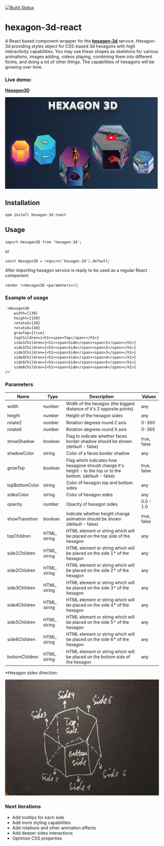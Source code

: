 [![Build Status](https://app.travis-ci.com/IevgenySp/hexagon-3d-react.svg?branch=main)](https://app.travis-ci.com/IevgenySp/hexagon-3d-react)

# hexagon-3d-react
A React based component wrapper for the [<b>hexagon-3d</b>](https://www.npmjs.com/package/hexagon-3d) service. Hexagon-3d providing styles object for CSS-based 3d hexagons with high interactivity capabilities. You may use these shapes as skeletons for various animations, images adding, videos playing, combining them into different forms, and doing a lot of other things. The capabilities of hexagons will be growing over time.

### Live demo:

[<b>Hexagon3D</b>](https://hexagon.metriker.com/)

![alt Samples](./assets/img/HexagonSamples.png)

## Installation

`npm install hexagon-3d-react`

## Usage

`import Hexagon3D from 'hexagon-3d';`

or 

`const Hexagon3D = require('hexagon-3d').default`;

After importing hexagon service is ready to be used as a regular React component:

`render (<Hexagon3D <parameters>>)`;

### Example of usage

    `<Hexagon3D
        width={130}
        height={150}
        rotateZ={20}
        rotateX={40}
        growTop={true}
        topChildren={<h1><span>Top</span></h1>}
        side1Children={<h1><span>Side</span><span>1</span></h1>}
        side2Children={<h1><span>Side</span><span>2</span></h1>}
        side3Children={<h1><span>Side</span><span>3</span></h1>}
        side4Children={<h1><span>Side</span><span>4</span></h1>}
        side5Children={<h1><span>Side</span><span>5</span></h1>}
        side6Children={<h1><span>Side</span><span>6</span></h1>}
    />`
    
  ### Parameters
  
| Name           | Type           | Description                                                                                                  | Values      |
|----------------|----------------|--------------------------------------------------------------------------------------------------------------|-------------|
| width          | number         | Width of the hexagon (the biggest distance of it's 2 opposite points)                                        | any         |
| height         | number         | Height of the hexagon sides                                                                                  | any         |
| rotateZ        | number         | Rotation degrees round Z axis                                                                                | 0-360       |
| rotateX        | number         | Rotation degrees round X axis                                                                                | 0-360       |
| showShadow     | boolean        | Flag to indicate whether faces border shadow should be shown (default - false)                               | true, false |
| shadowColor    | string         | Color of a faces border shadow                                                                               | any         |
| growTop        | boolean        | Flag which indicates how hexagone should change it's height - to the top or to the bottom. (default - false) | true, false |
| topBottomColor | string         | Color of hexagon top and bottom sides                                                                        | any         |
| sidesColor     | string         | Color of hexagon sides                                                                                       | any         |
| opacity        | number         | Opacity of hexagon sides                                                                                     | 0.0 - 1.0   |
| showTransition | boolean        | Indicate whether height change animation should be shown (default - false)                                   | true, false |
| topChildren    | HTML, string   | HTML element or string which will be placed on the top side of the hexagon                                   | any         |
| side1Children  | HTML, string   | HTML element or string which will be placed on the side 1* of the hexagon                                    | any         |
| side2Children  | HTML, string   | HTML element or string which will be placed on the side 2* of the hexagon                                    | any         |
| side3Children  | HTML, string   | HTML element or string which will be placed on the side 3* of the hexagon                                    | any         |
| side4Children  | HTML, string   | HTML element or string which will be placed on the side 4* of the hexagon                                    | any         |
| side5Children  | HTML, string   | HTML element or string which will be placed on the side 5* of the hexagon                                    | any         |
| side6Children  | HTML, string   | HTML element or string which will be placed on the side 6* of the hexagon                                    | any         |
| bottomChildren | HTML, string   | HTML element or string which will be placed on the bottom side of the hexagon                                | any         |
  
  *Hexagon sides direction:
  
  ![alt Samples](./assets/img/HexagonFaces.jpg)
  
  ### Next iterations
  
  * Add tooltips for each side
  * Add more styling capabilities
  * Add rotations and other animation effects
  * Add deeper sides interactions
  * Optimize CSS properties